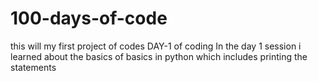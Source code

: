 # 100-days-of-code
this will my first project of codes
DAY-1 of coding
In the day 1 session i learned about the basics of basics in python which includes printing the statements
